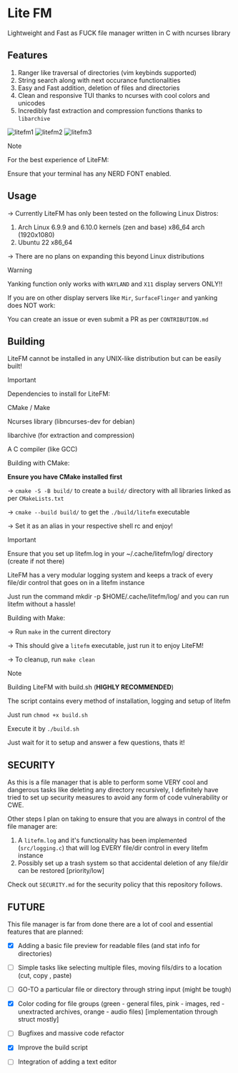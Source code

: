 # Lite FM

Lightweight and Fast as FUCK file manager written in C with ncurses library

## Features

1. Ranger like traversal of directories (vim keybinds supported)
2. String search along with next occurance functionalities
3. Easy and Fast addition, deletion of files and directories
4. Clean and responsive TUI thanks to ncurses with cool colors and unicodes
5. Incredibly fast extraction and compression functions thanks to `libarchive`

![litefm1](https://github.com/user-attachments/assets/4bf801e2-594e-4259-b910-11a5a277de5b)
![litefm2](https://github.com/user-attachments/assets/80ad77be-022b-4dde-b78e-ef49b642dbfa)
![litefm3](https://github.com/user-attachments/assets/fb198eea-8be5-4d25-acc4-35a7c64db3de)


> [!NOTE]
> 
> For the best experience of LiteFM:
> 
> Ensure that your terminal has any NERD FONT enabled.
> 

## Usage

-> Currently LiteFM has only been tested on the following Linux Distros:
   1. Arch Linux 6.9.9 and 6.10.0 kernels (zen and base) x86_64 arch (1920x1080)
   2. Ubuntu 22 x86_64

-> There are no plans on expanding this beyond Linux distributions

> [!WARNING]
> 
> Yanking function only works with `WAYLAND` and `X11` display servers ONLY!!
> 
> If you are on other display servers like `Mir`, `SurfaceFlinger` and yanking does NOT work:
> 
> You can create an issue or even submit a PR as per `CONTRIBUTION.md`


## Building

LiteFM cannot be installed in any UNIX-like distribution but can be easily built!

> [!IMPORTANT]
> 
> Dependencies to install for LiteFM:
> 
> CMake / Make
> 
> Ncurses library (libncurses-dev for debian)
> 
> libarchive (for extraction and compression)
> 
> A C compiler (like GCC)
> 

Building with CMake:

**Ensure you have CMake installed first**

-> `cmake -S -B build/` to create a `build/` directory with all libraries linked as per `CMakeLists.txt`

-> `cmake --build build/` to get the `./build/litefm` executable

-> Set it as an alias in your respective shell rc and enjoy!

> [!IMPORTANT]
> Ensure that you set up litefm.log in your ~/.cache/litefm/log/ directory (create if not there)
> 
> LiteFM has a very modular logging system and keeps a track of every file/dir control that goes on in a litefm instance 
> 
> Just run the command mkdir -p $HOME/.cache/litefm/log/ and you can run litefm without a hassle!

Building with Make:

-> Run `make` in the current directory

-> This should give a `litefm` executable, just run it to enjoy LiteFM!

-> To cleanup, run `make clean`

> [!NOTE]
> Building LiteFM with build.sh (**HIGHLY RECOMMENDED**) 
> 
> The script contains every method of installation, logging and setup of litefm
> 
> Just run `chmod +x build.sh` 
> 
> Execute it by `./build.sh` 
> 
> Just wait for it to setup and answer a few questions, thats it!

## SECURITY

As this is a file manager that is able to perform some VERY cool and dangerous tasks like deleting any directory recursively, I definitely have tried to set up security measures to avoid any form of code vulnerability or CWE.

Other steps I plan on taking to ensure that you are always in control of the file manager are:

1. A `litefm.log` and it's functionality has been implemented (`src/logging.c`) that will log EVERY file/dir control in every litefm instance
2. Possibly set up a trash system so that accidental deletion of any file/dir can be restored [priority/low]

Check out `SECURITY.md` for the security policy that this repository follows.

## FUTURE

This file manager is far from done there are a lot of cool and essential features that are planned:

- [x] Adding a basic file preview for readable files (and stat info for directories)

- [ ] Simple tasks like selecting multiple files, moving fils/dirs to a location (cut, copy , paste)

- [ ] GO-TO a particular file or directory through string input (might be tough)

- [x] Color coding for file groups (green - general files, pink - images, red - unextracted archives, orange - audio files) [implementation through struct mostly]

- [ ] Bugfixes and massive code refactor

- [x] Improve the build script

- [ ] Integration of adding a text editor
